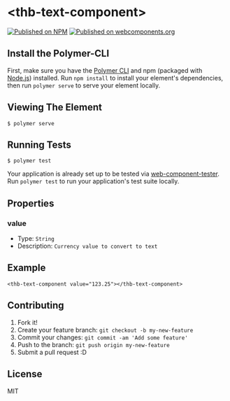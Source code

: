 # \<thb-text-component\>

[![Published on NPM](https://img.shields.io/npm/v/thb-text-component.svg)](https://www.npmjs.com/package/thb-text-component)
[![Published on webcomponents.org](https://img.shields.io/badge/webcomponents.org-published-blue.svg)](https://www.webcomponents.org/element/thb-text-component)


## Install the Polymer-CLI

First, make sure you have the [Polymer CLI](https://www.npmjs.com/package/polymer-cli) and npm (packaged with [Node.js](https://nodejs.org)) installed. Run `npm install` to install your element's dependencies, then run `polymer serve` to serve your element locally.

## Viewing The Element

```
$ polymer serve
```

## Running Tests

```
$ polymer test
```

Your application is already set up to be tested via [web-component-tester](https://github.com/Polymer/web-component-tester). Run `polymer test` to run your application's test suite locally.

## Properties
### value
- Type: `String`
- Description: `Currency value to convert to text`

## Example
```
<thb-text-component value="123.25"></thb-text-component>
```

## Contributing
1. Fork it!
2. Create your feature branch: `git checkout -b my-new-feature`
3. Commit your changes: `git commit -am 'Add some feature'`
4. Push to the branch: `git push origin my-new-feature`
5. Submit a pull request :D

## License
MIT